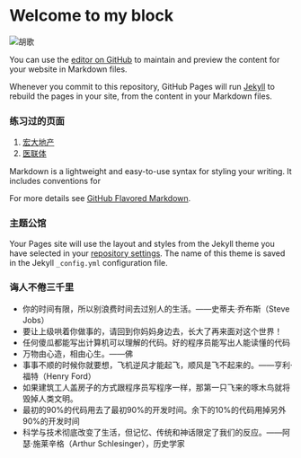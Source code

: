 # Welcome to my block 

![胡歌](https://ss1.bdstatic.com/70cFvXSh_Q1YnxGkpoWK1HF6hhy/it/u=467201787,1425642994&fm=26&gp=0.jpg)

You can use the [editor on GitHub](https://github.com/baiyis/baiyis.github.io/edit/master/README.md) to maintain and preview the content for your website in Markdown files.

Whenever you commit to this repository, GitHub Pages will run [Jekyll](https://jekyllrb.com/) to rebuild the pages in your site, from the content in your Markdown files.

### 练习过的页面

1. [宏大地产](https://baiyis.github.io/hongdadichan/src/html/index.html)
2. [医联体](https://baiyis.github.io/yilianti/dist/html/index.html)

Markdown is a lightweight and easy-to-use syntax for styling your writing. It includes conventions for

For more details see [GitHub Flavored Markdown](https://guides.github.com/features/mastering-markdown/).

### 主题公馆
Your Pages site will use the layout and styles from the Jekyll theme you have selected in your [repository settings](https://github.com/baiyis/baiyis.github.io/settings). The name of this theme is saved in the Jekyll `_config.yml` configuration file.

### 诲人不倦三千里
* 你的时间有限，所以别浪费时间去过别人的生活。——史蒂夫·乔布斯（Steve Jobs）
* 要让上级哄着你做事的，请回到你妈妈身边去，长大了再来面对这个世界！
* 任何傻瓜都能写出计算机可以理解的代码。好的程序员能写出人能读懂的代码
* 万物由心造，相由心生。——佛
* 事事不顺的时候你就要想，飞机逆风才能起飞，顺风是飞不起来的。——亨利·福特（Henry Ford）
* 如果建筑工人盖房子的方式跟程序员写程序一样，那第一只飞来的啄木鸟就将毁掉人类文明。
* 最初的90%的代码用去了最初90%的开发时间。余下的10%的代码用掉另外90%的开发时间
* 科学与技术彻底改变了生活，但记忆、传统和神话限定了我们的反应。——阿瑟·施莱辛格（Arthur Schlesinger），历史学家

